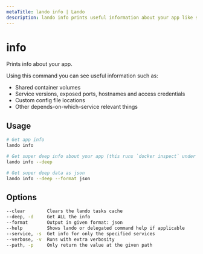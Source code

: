 ```yaml
---
metaTitle: lando info | Lando
description: lando info prints useful information about your app like service connection information and urls.
---
```


# info

Prints info about your app.

Using this command you can see useful information such as:

* Shared container volumes
* Service versions, exposed ports, hostnames and access credentials
* Custom config file locations
* Other depends-on-which-service relevant things

## Usage

```bash
# Get app info
lando info

# Get super deep info about your app (this runs `docker inspect` under the hood)
lando info --deep

# Get super deep data as json
lando info --deep --format json
```

## Options

```bash
--clear        Clears the lando tasks cache
--deep, -d     Get ALL the info
--format       Output in given format: json
--help         Shows lando or delegated command help if applicable
--service, -s  Get info for only the specified services
--verbose, -v  Runs with extra verbosity
--path, -p     Only return the value at the given path
```
